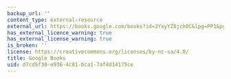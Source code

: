 ```yaml
---
backup_url: ''
content_type: external-resource
external_url: https://books.google.com/books?id=2YxyYZ8jch0C&lpg=PP1&pg=PP1#v=onepage&q&f=false
has_external_licence_warning: true
has_external_license_warning: true
is_broken: ''
license: https://creativecommons.org/licenses/by-nc-sa/4.0/
title: Google Books
uid: d7cd5f30-e936-4c81-bca1-7af4d14175ce
---
```

